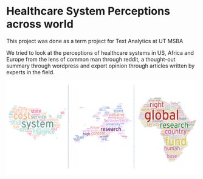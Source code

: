 # Healthcare System Perceptions across world

This project was done as a term project for Text Analytics at UT MSBA

We tried to look at the perceptions of healthcare systems in US, Africa and Europe from the lens of common man through reddit, a thought-out summary through wordpress and expert opinion through articles written by experts in the field.



![Healthcare Perception Reddit](https://github.com/poojadawada/Healthcare-across-world/blob/master/Reddit_word.PNG)
